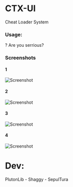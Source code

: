 # CTX-UI
Cheat Loader System

### Usage:

? Are you serrious?

### Screenshots

#### 1
![Screenshot](https://raw.githubusercontent.com/lib-Pluton/CheatsTurkeyX-UI/main/img/hometab.png)

#### 2
![Screenshot](https://raw.githubusercontent.com/lib-Pluton/CheatsTurkeyX-UI/main/img/abouttab.png)

#### 3
![Screenshot](https://raw.githubusercontent.com/lib-Pluton/CheatsTurkeyX-UI/main/img/settingtab.png)

#### 4
![Screenshot](https://raw.githubusercontent.com/lib-Pluton/CheatsTurkeyX-UI/main/img/msgtab.png)

# Dev:
PlutonLib - Shaggy - SepulTura
